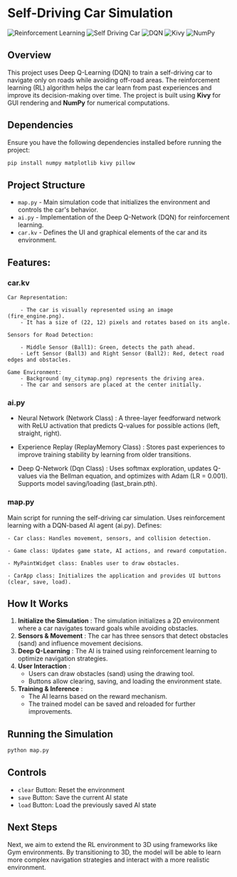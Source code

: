 # Self-Driving Car Simulation

![Reinforcement Learning](https://img.shields.io/badge/Reinforcement_Learning-FF6F00?style=for-the-badge&logo=tensorflow&logoColor=white)
![Self Driving Car](https://img.shields.io/badge/Self_Driving_Car-00B4DB?style=for-the-badge&logo=tesla&logoColor=white)
![DQN](https://img.shields.io/badge/DQN-FF0000?style=for-the-badge&logo=python&logoColor=white)
![Kivy](https://img.shields.io/badge/Kivy-3776AB?style=for-the-badge&logo=python&logoColor=white)
![NumPy](https://img.shields.io/badge/NumPy-013243?style=for-the-badge&logo=numpy&logoColor=white)

## Overview
 This project uses Deep Q-Learning (DQN) to train a self-driving car to navigate only on roads while avoiding off-road areas. The reinforcement learning (RL) algorithm helps the car learn from past experiences and improve its decision-making over time.
 The project is built using **Kivy** for GUI rendering and **NumPy** for numerical computations.


## Dependencies
Ensure you have the following dependencies installed before running the project:
```bash
pip install numpy matplotlib kivy pillow
```

## Project Structure
- `map.py`  - Main simulation code that initializes the environment and controls the car's behavior.
- `ai.py`   - Implementation of the Deep Q-Network (DQN) for reinforcement learning.
- `car.kv`  - Defines the UI and graphical elements of the car and its environment.


## Features:
### car.kv
    Car Representation:

        - The car is visually represented using an image (fire_engine.png).
        - It has a size of (22, 12) pixels and rotates based on its angle.

    Sensors for Road Detection:

        - Middle Sensor (Ball1): Green, detects the path ahead.
        - Left Sensor (Ball3) and Right Sensor (Ball2): Red, detect road edges and obstacles.

    Game Environment:
        - Background (my_citymap.png) represents the driving area.
        - The car and sensors are placed at the center initially.

### ai.py

- Neural Network (Network Class) : A three-layer feedforward network with ReLU activation that predicts Q-values for possible actions (left, straight, right).

- Experience Replay (ReplayMemory Class) : Stores past experiences to improve training stability by learning from older transitions.

- Deep Q-Network (Dqn Class) : Uses softmax exploration, updates Q-values via the Bellman equation, and optimizes with Adam (LR = 0.001). Supports model saving/loading (last_brain.pth).

### map.py
Main script for running the self-driving car simulation.
Uses reinforcement learning with a DQN-based AI agent (ai.py).
Defines:

    - Car class: Handles movement, sensors, and collision detection.

    - Game class: Updates game state, AI actions, and reward computation.

    - MyPaintWidget class: Enables user to draw obstacles.

    - CarApp class: Initializes the application and provides UI buttons (clear, save, load).




## How It Works
1. **Initialize the Simulation** : The simulation initializes a 2D environment where a car navigates toward goals while avoiding obstacles.
2. **Sensors & Movement** : The car has three sensors that detect obstacles (sand) and influence movement decisions.
3. **Deep Q-Learning** : The AI is trained using reinforcement learning to optimize navigation strategies.
4. **User Interaction** :
   - Users can draw obstacles (sand) using the drawing tool.
   - Buttons allow clearing, saving, and loading the environment state.
5. **Training & Inference** :
   - The AI learns based on the reward mechanism.
   - The trained model can be saved and reloaded for further improvements.

## Running the Simulation
```bash
python map.py
```

## Controls

- `clear` Button: Reset the environment
- `save` Button: Save the current AI state
- `load` Button: Load the previously saved AI state

## Next Steps
Next, we aim to extend the RL environment to 3D using frameworks like Gym environments. By transitioning to 3D, the model will be able to learn more complex navigation strategies and interact with a more realistic environment.








